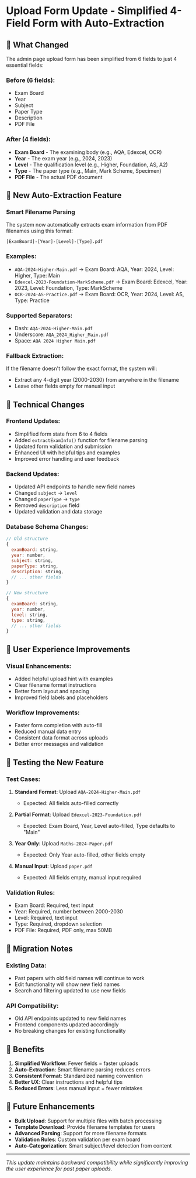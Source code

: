 # Upload Form Update - Simplified 4-Field Form with Auto-Extraction

## 🎯 **What Changed**

The admin page upload form has been simplified from 6 fields to just 4 essential fields:

### **Before (6 fields):**
- Exam Board
- Year  
- Subject
- Paper Type
- Description
- PDF File

### **After (4 fields):**
- **Exam Board** - The examining body (e.g., AQA, Edexcel, OCR)
- **Year** - The exam year (e.g., 2024, 2023)
- **Level** - The qualification level (e.g., Higher, Foundation, AS, A2)
- **Type** - The paper type (e.g., Main, Mark Scheme, Specimen)
- **PDF File** - The actual PDF document

## 🚀 **New Auto-Extraction Feature**

### **Smart Filename Parsing**
The system now automatically extracts exam information from PDF filenames using this format:

```
[ExamBoard]-[Year]-[Level]-[Type].pdf
```

### **Examples:**
- `AQA-2024-Higher-Main.pdf` → Exam Board: AQA, Year: 2024, Level: Higher, Type: Main
- `Edexcel-2023-Foundation-MarkScheme.pdf` → Exam Board: Edexcel, Year: 2023, Level: Foundation, Type: MarkScheme
- `OCR-2024-AS-Practice.pdf` → Exam Board: OCR, Year: 2024, Level: AS, Type: Practice

### **Supported Separators:**
- Dash: `AQA-2024-Higher-Main.pdf`
- Underscore: `AQA_2024_Higher_Main.pdf`  
- Space: `AQA 2024 Higher Main.pdf`

### **Fallback Extraction:**
If the filename doesn't follow the exact format, the system will:
- Extract any 4-digit year (2000-2030) from anywhere in the filename
- Leave other fields empty for manual input

## 🔧 **Technical Changes**

### **Frontend Updates:**
- Simplified form state from 6 to 4 fields
- Added `extractExamInfo()` function for filename parsing
- Updated form validation and submission
- Enhanced UI with helpful tips and examples
- Improved error handling and user feedback

### **Backend Updates:**
- Updated API endpoints to handle new field names
- Changed `subject` → `level`
- Changed `paperType` → `type`
- Removed `description` field
- Updated validation and data storage

### **Database Schema Changes:**
```javascript
// Old structure
{
  examBoard: string,
  year: number,
  subject: string,
  paperType: string,
  description: string,
  // ... other fields
}

// New structure  
{
  examBoard: string,
  year: number,
  level: string,
  type: string,
  // ... other fields
}
```

## 📱 **User Experience Improvements**

### **Visual Enhancements:**
- Added helpful upload hint with examples
- Clear filename format instructions
- Better form layout and spacing
- Improved field labels and placeholders

### **Workflow Improvements:**
- Faster form completion with auto-fill
- Reduced manual data entry
- Consistent data format across uploads
- Better error messages and validation

## 🧪 **Testing the New Feature**

### **Test Cases:**
1. **Standard Format**: Upload `AQA-2024-Higher-Main.pdf`
   - Expected: All fields auto-filled correctly

2. **Partial Format**: Upload `Edexcel-2023-Foundation.pdf`
   - Expected: Exam Board, Year, Level auto-filled, Type defaults to "Main"

3. **Year Only**: Upload `Maths-2024-Paper.pdf`
   - Expected: Only Year auto-filled, other fields empty

4. **Manual Input**: Upload `paper.pdf`
   - Expected: All fields empty, manual input required

### **Validation Rules:**
- Exam Board: Required, text input
- Year: Required, number between 2000-2030
- Level: Required, text input
- Type: Required, dropdown selection
- PDF File: Required, PDF only, max 50MB

## 🔄 **Migration Notes**

### **Existing Data:**
- Past papers with old field names will continue to work
- Edit functionality will show new field names
- Search and filtering updated to use new fields

### **API Compatibility:**
- Old API endpoints updated to new field names
- Frontend components updated accordingly
- No breaking changes for existing functionality

## 🎉 **Benefits**

1. **Simplified Workflow**: Fewer fields = faster uploads
2. **Auto-Extraction**: Smart filename parsing reduces errors
3. **Consistent Format**: Standardized naming convention
4. **Better UX**: Clear instructions and helpful tips
5. **Reduced Errors**: Less manual input = fewer mistakes

## 🚀 **Future Enhancements**

- **Bulk Upload**: Support for multiple files with batch processing
- **Template Download**: Provide filename templates for users
- **Advanced Parsing**: Support for more filename formats
- **Validation Rules**: Custom validation per exam board
- **Auto-Categorization**: Smart subject/level detection from content

---

*This update maintains backward compatibility while significantly improving the user experience for past paper uploads.*
